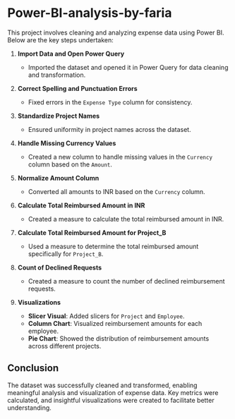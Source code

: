 # Power-BI-analysis-by-faria

This project involves cleaning and analyzing expense data using Power BI. Below are the key steps undertaken:

1. **Import Data and Open Power Query**
    - Imported the dataset and opened it in Power Query for data cleaning and transformation.

2. **Correct Spelling and Punctuation Errors**
    - Fixed errors in the `Expense Type` column for consistency.

3. **Standardize Project Names**
    - Ensured uniformity in project names across the dataset.

4. **Handle Missing Currency Values**
    - Created a new column to handle missing values in the `Currency` column based on the `Amount`.

5. **Normalize Amount Column**
    - Converted all amounts to INR based on the `Currency` column.

6. **Calculate Total Reimbursed Amount in INR**
    - Created a measure to calculate the total reimbursed amount in INR.

7. **Calculate Total Reimbursed Amount for Project_B**
    - Used a measure to determine the total reimbursed amount specifically for `Project_B`.

8. **Count of Declined Requests**
    - Created a measure to count the number of declined reimbursement requests.

9. **Visualizations**
    - **Slicer Visual**: Added slicers for `Project` and `Employee`.
    - **Column Chart**: Visualized reimbursement amounts for each employee.
    - **Pie Chart**: Showed the distribution of reimbursement amounts across different projects.

## Conclusion

The dataset was successfully cleaned and transformed, enabling meaningful analysis and visualization of expense data. Key metrics were calculated, and insightful visualizations were created to facilitate better understanding.
